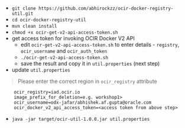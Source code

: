 - `git clone https://github.com/abhirockzz/ocir-docker-registry-util.git`
- `cd ocir-docker-registry-util`
- `mvn clean install`
- `chmod +x ocir-get-v2-api-access-token.sh`
- get access token for invoking OCIR Docker V2 API
	- edit `ocir-get-v2-api-access-token.sh` to enter details - `registry`, `ocir_username` and `ocir_auth_token`
	- `./ocir-get-v2-api-access-token.sh`
	- save the result and copy it in `util.properties` (next step)
- update `util.properties`

> Please enter the correct region in `ocir_registry` attribute

		ocir_registry=iad.ocir.io
		image_prefix_for_deletion=e.g. workshop1>
		ocir_username=odx-jafar/abhishek.af.gupta@oracle.com
		ocir_docker_v2_api_access_token=<access token from above step>

- `java -jar target/ocir-util-1.0.0.jar util.properties`